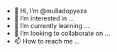 - 👋 Hi, I’m @mulladopyaza
- 👀 I’m interested in ...
- 🌱 I’m currently learning ...
- 💞️ I’m looking to collaborate on ...
- 📫 How to reach me ...

<!---
mulladopyaza/mulladopyaza is a ✨ special ✨ repository because its `README.md` (this file) appears on your GitHub profile.
You can click the Preview link to take a look at your changes.
--->
